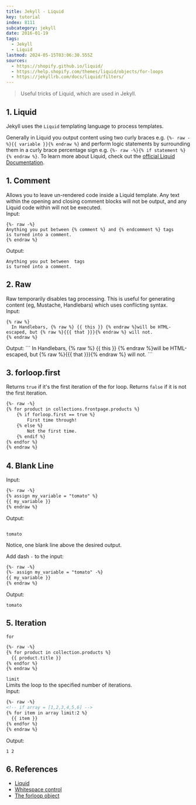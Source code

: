 ```yaml
---
title: Jekyll - Liquid
key: tutorial
index: 8111
subcategory: jekyll
date: 2016-01-19
tags:
  - Jekyll
  - Liquid
lastmod: 2024-05-15T03:06:30.555Z
sources:
  - https://shopify.github.io/liquid/
  - https://help.shopify.com/themes/liquid/objects/for-loops
  - https://jekyllrb.com/docs/liquid/filters/
---
```


> Useful tricks of Liquid, which are used in Jekyll.

## 1. Liquid
Jekyll uses the `Liquid` templating language to process templates.

Generally in Liquid you output content using two curly braces e.g. `{%- raw -%}{{ variable }}{% endraw %}` and perform logic statements by surrounding them in a curly brace percentage sign e.g. `{%- raw -%}{% if statement %}{% endraw %}`. To learn more about Liquid, check out the [official Liquid Documentation](https://shopify.github.io/liquid/).

## 1. Comment
Allows you to leave un-rendered code inside a Liquid template. Any text within the opening and closing comment blocks will not be output, and any Liquid code within will not be executed.  
Input:  
```
{%- raw -%}
Anything you put between {% comment %} and {% endcomment %} tags
is turned into a comment.
{% endraw %}
```
Output:  
```
Anything you put between  tags
is turned into a comment.
```

## 2. Raw
Raw temporarily disables tag processing. This is useful for generating content (eg, Mustache, Handlebars) which uses conflicting syntax.  
Input:  
<div class="highlighter-rouge"><pre class="highlight"><code>&#123;&#37; raw &#37;&#125;
  In Handlebars, {% raw %} {{ this }} {% endraw %}will be HTML-escaped, but {% raw %}{{{ that }}}{% endraw %} will not.
&#123;&#37; endraw &#37;&#125;
</code></pre>
</div>
Output:  
```
  In Handlebars, {% raw %} {{ this }} {% endraw %}will be HTML-escaped, but {% raw %}{{{ that }}}{% endraw %} will not.
```

## 3. forloop.first
Returns `true` if it's the first iteration of the for loop. Returns `false` if it is not the first iteration.
```html
{%- raw -%}
{% for product in collections.frontpage.products %}
    {% if forloop.first == true %}
        First time through!
    {% else %}
        Not the first time.
    {% endif %}
{% endfor %}
{% endraw %}
```

## 4. Blank Line
Input:
```html
{%- raw -%}
{% assign my_variable = "tomato" %}
{{ my_variable }}
{% endraw %}
```
Output:
```

tomato
```
Notice, one blank line above the desired output.

Add dash `-` to the input:
```html
{%- raw -%}
{%- assign my_variable = "tomato" -%}
{{ my_variable }}
{% endraw %}
```
Output:
```
tomato
```

## 5. Iteration
`for`
```html
{%- raw -%}
{% for product in collection.products %}
  {{ product.title }}
{% endfor %}
{% endraw %}
```

`limit`  
Limits the loop to the specified number of iterations.  
Input:
```html
{%- raw -%}
<!-- if array = [1,2,3,4,5,6] -->
{% for item in array limit:2 %}
  {{ item }}
{% endfor %}
{% endraw %}
```
Output:
```
1 2
```

## 6. References
* [Liquid](https://shopify.github.io/liquid/)
* [Whitespace control](https://shopify.github.io/liquid/basics/whitespace/)
* [The forloop object](https://help.shopify.com/themes/liquid/objects/for-loops)
